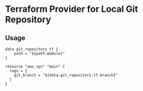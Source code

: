 # Terraform Provider for Local Git Repository

## Usage

```hcl
data git_repository tf {
	path = "${path.module}"
}

resource "aws_vpc" "main" {
  tags = {
    git_branch = "${data.git_repository.tf.branch}"
  }
}
```
